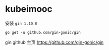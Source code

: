 
# kubeimooc


安装 `gin 1.10.0`
```shell
go get -u github.com/gin-gonic/gin
```

gin github 主页
<https://github.com/gin-gonic/gin>